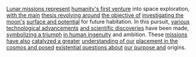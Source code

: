 
[Lunar missions represent](1/3/3/3/1/.Lunar%20Missions) [humanity's first venture](1/3/3/3/1/.Lunar%20Missions) into space exploration, [with the main](1/1/3/1/1/3/2/2/3/3/.Center) [thesis revolving around](3/3/2/2/1/3/.Themes%20and%20Motifs) [the objective of](2/1/1/1/3/3/.Purpose) [investigating the moon's](1/3/3/3/1/.Lunar%20Missions) [surface and potential](1/1/3/2/3/2/1/1/.Surface) for future habitation. In this pursuit, [various technological advancements](2/3/3/3/3/1/.Technological%20Advances) [and scientific discoveries](2/3/3/3/3/1/.Technological%20Advances) have been made, [symbolizing a triumph](3/3/3/2/1/3/_Challenge-Triumph) [in human ingenuity](2/3/3/3/3/1/.Technological%20Advances) and ambition. These [missions have also](1/3/3/3/1/.Lunar%20Missions) [catalyzed a greater](1/2/3/1/3/2/_Reduce-Increase) [understanding of our](2/1/3/3/2/2/.Understanding) [placement in the](3/3/2/3/1/1/2/.Second%20Position) [cosmos and posed](1/1/3/2/3/2/2/2/.Space) [existential questions about](1/1/2/1/.Existential%20Dialectics) [our purpose and](2/1/1/1/3/3/.Purpose) origins.

